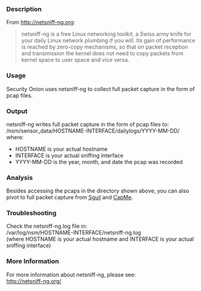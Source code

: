 ### Description
From http://netsniff-ng.org:
> netsniff-ng is a free Linux networking toolkit, a Swiss army knife for your daily Linux network plumbing if you will.  Its gain of performance is reached by zero-copy mechanisms, so that on packet reception and transmission the kernel does not need to copy packets from kernel space to user space and vice versa.

### Usage
Security Onion uses netsniff-ng to collect full packet capture in the form of pcap files.

### Output
netsniff-ng writes full packet capture in the form of pcap files to:  
/nsm/sensor_data/HOSTNAME-INTERFACE/dailylogs/YYYY-MM-DD/  
where:  
- HOSTNAME is your actual hostname
- INTERFACE is your actual sniffing interface
- YYYY-MM-DD is the year, month, and date the pcap was recorded

### Analysis
Besides accessing the pcaps in the directory shown above, you can also pivot to full packet capture from [Sguil](Sguil) and [CapMe](CapMe).

### Troubleshooting
Check the netsniff-ng.log file in:  
/var/log/nsm/HOSTNAME-INTERFACE/netsniff-ng.log  
(where HOSTNAME is your actual hostname and INTERFACE is your actual sniffing interface)

### More Information
For more information about netsniff-ng, please see:  
http://netsniff-ng.org/